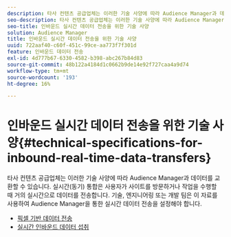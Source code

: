 ```yaml
---
description: 타사 컨텐츠 공급업체는 이러한 기술 사양에 따라 Audience Manager과 데이터를 교환할 수 있습니다. 실시간(동기) 통합은 사용자가 사이트를 방문하거나 작업을 수행할 때 거의 실시간으로 데이터를 전송합니다. 기술, 엔지니어링 또는 개발 팀은 이 자료를 사용하여 Audience Manager을 통한 실시간 데이터 전송을 설정해야 합니다.
seo-description: 타사 컨텐츠 공급업체는 이러한 기술 사양에 따라 Audience Manager과 데이터를 교환할 수 있습니다. 실시간(동기) 통합은 사용자가 사이트를 방문하거나 작업을 수행할 때 거의 실시간으로 데이터를 전송합니다. 기술, 엔지니어링 또는 개발 팀은 이 자료를 사용하여 Audience Manager을 통한 실시간 데이터 전송을 설정해야 합니다.
seo-title: 인바운드 실시간 데이터 전송을 위한 기술 사양
solution: Audience Manager
title: 인바운드 실시간 데이터 전송을 위한 기술 사양
uuid: 722aaf40-c60f-451c-99ce-aa773f7f301d
feature: 인바운드 데이터 전송
exl-id: 4d777b67-6330-4582-b398-abc267b84d83
source-git-commit: 48b122a4184d1c0662b9de14e92f727caa4a9d74
workflow-type: tm+mt
source-wordcount: '193'
ht-degree: 16%

---
```


# 인바운드 실시간 데이터 전송을 위한 기술 사양{#technical-specifications-for-inbound-real-time-data-transfers}

타사 컨텐츠 공급업체는 이러한 기술 사양에 따라 Audience Manager과 데이터를 교환할 수 있습니다. 실시간(동기) 통합은 사용자가 사이트를 방문하거나 작업을 수행할 때 거의 실시간으로 데이터를 전송합니다. 기술, 엔지니어링 또는 개발 팀은 이 자료를 사용하여 Audience Manager을 통한 실시간 데이터 전송을 설정해야 합니다.

<!-- c_rt_realtime_intro.xml -->

* [픽셀 기반 데이터 전송](/help/using/integration/sending-audience-data/real-time-data-integration/pixel-based-data-transfer.md)
* [실시간 인바운드 데이터 섭취](/help/using/integration/sending-audience-data/real-time-data-integration/real-time-data-transfer.md)
